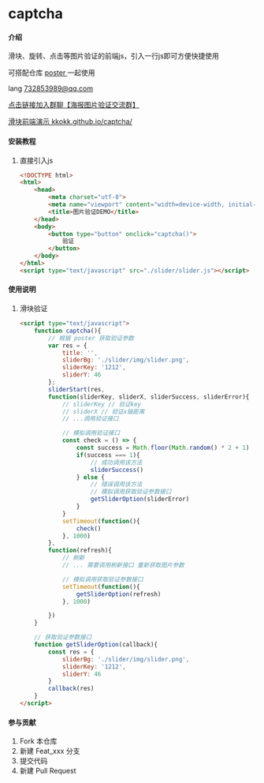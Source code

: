 # captcha

#### 介绍
滑块、旋转、点击等图片验证的前端js，引入一行js即可方便快捷使用

可搭配仓库 [poster ](https://github.com/kkokk/poster) 一起使用

lang 732853989@qq.com

[点击链接加入群聊【海报图片验证交流群】](https://jq.qq.com/?_wv=1027&k=k374FhrR)

[滑块前端演示 kkokk.github.io/captcha/](https://kkokk.github.io/captcha/ "滑块前端演示")

#### 安装教程

1. 直接引入js 

   ```html
   <!DOCTYPE html>
   <html>
       <head>
           <meta charset="utf-8">
           <meta name="viewport" content="width=device-width, initial-scale=1">
           <title>图片验证DEMO</title>
       </head>
       <body>
           <button type="button" onclick="captcha()">
               验证
           </button>
       </body>
   </html>
   <script type="text/javascript" src="./slider/slider.js"></script>
   ```

#### 使用说明

1. 滑块验证

   ```html
   <script type="text/javascript">
       function captcha(){
           // 根据 poster 获取验证参数
           var res = {
               title: '',
               sliderBg: './slider/img/slider.png',
               sliderKey: '1212',
               sliderY: 46
           };
           sliderStart(res, 
           function(sliderKey, sliderX, sliderSuccess, sliderError){
               // sliderKey // 验证key
               // sliderX // 验证x轴距离
               // ...调用验证接口
   
               // 模拟调用验证接口
               const check = () => {
                   const success = Math.floor(Math.random() * 2 + 1)
                   if(success === 1){
                       // 成功调用该方法
                       sliderSuccess()
                   } else {
                       // 错误调用该方法
                       // 模拟调用获取验证参数接口
                       getSliderOption(sliderError)
                   }
               }
               setTimeout(function(){
                   check()
               }, 1000)
           },
           function(refresh){
               // 刷新
               // ... 需要调用刷新接口 重新获取图片参数
   
               // 模拟调用获取验证参数接口
               setTimeout(function(){
                   getSliderOption(refresh)
               }, 1000)
   
           })
       }
   
       // 获取验证参数接口
       function getSliderOption(callback){
           const res = {
               sliderBg: './slider/img/slider.png', 
               sliderKey: '1212', 
               sliderY: 46
           }
           callback(res)
       }
   </script>
   ```
   
   

#### 参与贡献

1.  Fork 本仓库
2.  新建 Feat_xxx 分支
3.  提交代码
4.  新建 Pull Request
